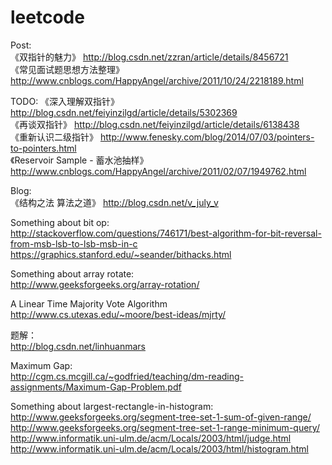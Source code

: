 leetcode
========
Post:  
《双指针的魅力》 http://blog.csdn.net/zzran/article/details/8456721  
《常见面试题思想方法整理》 http://www.cnblogs.com/HappyAngel/archive/2011/10/24/2218189.html  

TODO:
《深入理解双指针》 http://blog.csdn.net/feiyinzilgd/article/details/5302369  
《再谈双指针》 http://blog.csdn.net/feiyinzilgd/article/details/6138438  
《重新认识二级指针》 http://www.fenesky.com/blog/2014/07/03/pointers-to-pointers.html  
《Reservoir Sample - 蓄水池抽样》 http://www.cnblogs.com/HappyAngel/archive/2011/02/07/1949762.html  

Blog:  
《结构之法 算法之道》 http://blog.csdn.net/v_july_v  

Something about bit op:  
http://stackoverflow.com/questions/746171/best-algorithm-for-bit-reversal-from-msb-lsb-to-lsb-msb-in-c  
https://graphics.stanford.edu/~seander/bithacks.html  

Something about array rotate:  
http://www.geeksforgeeks.org/array-rotation/  

A Linear Time Majority Vote Algorithm  
http://www.cs.utexas.edu/~moore/best-ideas/mjrty/  


题解：  
http://blog.csdn.net/linhuanmars  


Maximum Gap:  
http://cgm.cs.mcgill.ca/~godfried/teaching/dm-reading-assignments/Maximum-Gap-Problem.pdf  
  
Something about largest-rectangle-in-histogram:  
http://www.geeksforgeeks.org/segment-tree-set-1-sum-of-given-range/  
http://www.geeksforgeeks.org/segment-tree-set-1-range-minimum-query/  
http://www.informatik.uni-ulm.de/acm/Locals/2003/html/judge.html  
http://www.informatik.uni-ulm.de/acm/Locals/2003/html/histogram.html



